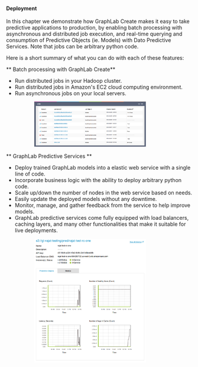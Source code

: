 #### Deployment

In this chapter we demonstrate how GraphLab Create makes it easy to take
predictive applications to production, by enabling batch processing with
asynchronous and distributed job execution, and real-time querying and
consumption of Predictive Objects (ie. Models) with Dato Predictive
Services. Note that jobs can be arbitrary python code.

Here is a short summary of what you can do with each of these features:

** Batch processing with GraphLab Create**

- Run distributed jobs in your Hadoop cluster.
- Run distributed jobs in Amazon's EC2 cloud computing environment.
- Run asynchronous jobs on your local servers.

[<img alt="Jobs Dashboard in GraphLab Canvas" src="images/jobs-dashboard.png" style="max-height: 500px; max-width: 60%; margin-left: 15%;" />](images/jobs-dashboard.png)

** GraphLab Predictive Services **

- Deploy trained GraphLab models into a elastic web service with a single line of code.
- Incorporate business logic with the ability to deploy arbitrary python code.
- Scale up/down the number of nodes in the web service based on needs.
- Easily update the deployed models without any downtime.
- Monitor, manage, and gather feedback from the service to help improve models.
- GraphLab predictive services come fully equipped with load balancers, caching layers, 
  and many other functionalities that make it suitable for live deployments.

[<img alt="Example Predictive Service Deployment in GraphLab Canvas" src="images/predictive-services-dashboard-glc1.1.png" style="max-height: 500px; max-width: 60%; margin-left: 15%;" />](images/predictive-services-dashboard-glc1.1.png)

